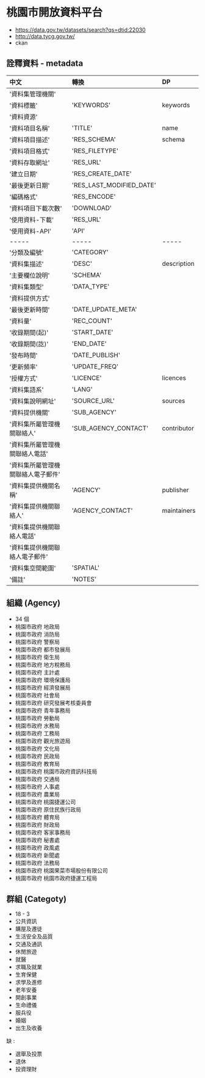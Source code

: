 # 桃園市開放資料平台

- https://data.gov.tw/datasets/search?qs=dtid:22030
- http://data.tycg.gov.tw/
- ckan

## 詮釋資料 - metadata
| 中文 | 轉換 | DP |
| :---- | :---- | :---- |
|'資料集管理機關'|||
|'資料標籤'|'KEYWORDS'|keywords|
|'資料資源'|||
|'資料項目名稱'|'TITLE'|name|
|'資料項目描述'|'RES_SCHEMA'| schema|	
|'資料項目格式'|'RES_FILETYPE'||
|'資料存取網址'|'RES_URL'||
|'建立日期'|'RES_CREATE_DATE'|
|'最後更新日期'|'RES_LAST_MODIFIED_DATE'||
|'編碼格式'|'RES_ENCODE'||
|'資料項目下載次數'|'DOWNLOAD'||
|'使用資料-下載'|'RES_URL'|
|'使用資料-API'|'API'||
|-----|-----|-----|
|'分類及編號'| 'CATEGORY'||
|'資料集描述'| 'DESC' | description|
|'主要欄位說明'| 'SCHEMA'||
|'資料集類型'| 'DATA_TYPE'||
|'資料提供方式'|||
|'最後更新時間'|'DATE_UPDATE_META'||
|'資料量'|'REC_COUNT'||
|'收錄期間(起)'|'START_DATE'||
|'收錄期間(訖)'|'END_DATE'||
|'發布時間'|'DATE_PUBLISH'||
|'更新頻率'|'UPDATE_FREQ'||
|'授權方式'|'LICENCE' | licences|
|'資料集語系'|'LANG'||
|'資料集說明網址'|'SOURCE_URL'| sources||
|'資料提供機關'|'SUB_AGENCY'||
|'資料集所屬管理機關聯絡人'|'SUB_AGENCY_CONTACT'| contributor |
|'資料集所屬管理機關聯絡人電話'|||
|'資料集所屬管理機關聯絡人電子郵件'|||
|'資料集提供機關名稱'|'AGENCY'| publisher|
|'資料集提供機關聯絡人'|'AGENCY_CONTACT'| maintainers|
|'資料集提供機關聯絡人電話'|||
|'資料集提供機關聯絡人電子郵件'|||
|'資料集空間範圍'|'SPATIAL'||
|'備註'|'NOTES'||

## 組織 (Agency)
- 34 個
- 桃園市政府 地政局
- 桃園市政府 消防局
- 桃園市政府 警察局
- 桃園市政府 都市發展局
- 桃園市政府 衛生局
- 桃園市政府 地方稅務局
- 桃園市政府 主計處
- 桃園市政府 環境保護局
- 桃園市政府 經濟發展局
- 桃園市政府 社會局
- 桃園市政府 研究發展考核委員會
- 桃園市政府 青年事務局
- 桃園市政府 勞動局
- 桃園市政府 水務局
- 桃園市政府 工務局
- 桃園市政府 觀光旅遊局
- 桃園市政府 文化局
- 桃園市政府 民政局
- 桃園市政府 教育局
- 桃園市政府 桃園市政府資訊科技局
- 桃園市政府 交通局
- 桃園市政府 人事處
- 桃園市政府 農業局
- 桃園市政府 桃園捷運公司
- 桃園市政府 原住民族行政局
- 桃園市政府 體育局
- 桃園市政府 財政局
- 桃園市政府 客家事務局 
- 桃園市政府 秘書處 
- 桃園市政府 政風處 
- 桃園市政府 新聞處 
- 桃園市政府 法務局 
- 桃園市政府 桃園果菜市場股份有限公司 
- 桃園市政府 桃園市政府捷運工程局 


## 群組 (Categoty)
- 18 - 3 
- 公共資訊 
- 購屋及遷徒 
- 生活安全及品質 
- 交通及通訊 
- 休閒旅遊 
- 就醫 
- 求職及就業 
- 生育保健 
- 求學及進修 
- 老年安養 
- 開創事業 
- 生命禮儀 
- 服兵役 
- 婚姻 
- 出生及收養

缺 : 
- 選舉及投票
- 退休
- 投資理財
